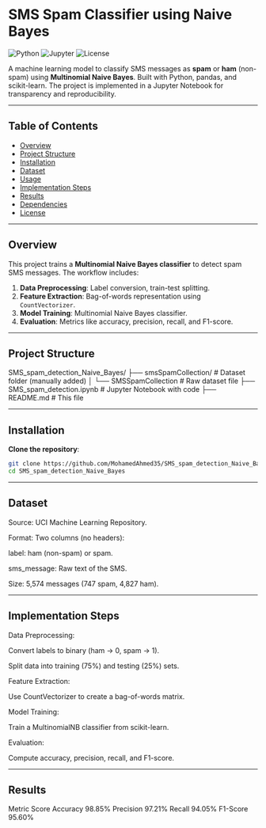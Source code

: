 # SMS Spam Classifier using Naive Bayes

![Python](https://img.shields.io/badge/Python-3.8%2B-blue)
![Jupyter](https://img.shields.io/badge/Jupyter-Notebook-orange)
![License](https://img.shields.io/badge/License-MIT-green)

A machine learning model to classify SMS messages as **spam** or **ham** (non-spam) using **Multinomial Naive Bayes**. Built with Python, pandas, and scikit-learn. The project is implemented in a Jupyter Notebook for transparency and reproducibility.

---

## Table of Contents
- [Overview](#overview)
- [Project Structure](#project-structure)
- [Installation](#installation)
- [Dataset](#dataset)
- [Usage](#usage)
- [Implementation Steps](#implementation-steps)
- [Results](#results)
- [Dependencies](#dependencies)
- [License](#license)

---

## Overview
This project trains a **Multinomial Naive Bayes classifier** to detect spam SMS messages. The workflow includes:
1. **Data Preprocessing**: Label conversion, train-test splitting.
2. **Feature Extraction**: Bag-of-words representation using `CountVectorizer`.
3. **Model Training**: Multinomial Naive Bayes classifier.
4. **Evaluation**: Metrics like accuracy, precision, recall, and F1-score.

---

## Project Structure

SMS_spam_detection_Naive_Bayes/
├── smsSpamCollection/ # Dataset folder (manually added)
│ └── SMSSpamCollection # Raw dataset file
├── SMS_spam_detection.ipynb # Jupyter Notebook with code
├── README.md # This file

---

## Installation
**Clone the repository**:
   ```bash
   git clone https://github.com/MohamedAhmed35/SMS_spam_detection_Naive_Bayes.git
   cd SMS_spam_detection_Naive_Bayes
   ```
---

## Dataset
Source: UCI Machine Learning Repository.

Format: Two columns (no headers):

label: ham (non-spam) or spam.

sms_message: Raw text of the SMS.

Size: 5,574 messages (747 spam, 4,827 ham).
  

---
## Implementation Steps
Data Preprocessing:

Convert labels to binary (ham → 0, spam → 1).

Split data into training (75%) and testing (25%) sets.

Feature Extraction:

Use CountVectorizer to create a bag-of-words matrix.

Model Training:

Train a MultinomialNB classifier from scikit-learn.

Evaluation:

Compute accuracy, precision, recall, and F1-score.

---

## Results
Metric	Score
Accuracy	98.85%
Precision	97.21%
Recall	94.05%
F1-Score	95.60%
